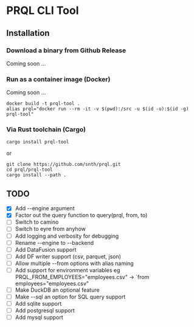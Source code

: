# PRQL CLI Tool

## Installation

### Download a binary from Github Release

Coming soon ...

### Run as a container image (Docker)

Coming soon ...

    docker build -t prql-tool .
    alias prql="docker run --rm -it -v $(pwd):/src -u $(id -u):$(id -g) prql-tool"

### Via Rust toolchain (Cargo)

    cargo install prql-tool

or

    git clone https://github.com/snth/prql.git
    cd prql/prql-tool
    cargo install --path .

## TODO

* [x] Add --engine argument
* [x] Factor out the query function to query(prql, from, to)
* [ ] Switch to camino
* [ ] Switch to eyre from anyhow
* [ ] Add logging and verbosity for debugging
* [ ] Rename --engine to --backend
* [ ] Add DataFusion support
* [ ] Add DF writer support (csv, parquet, json)
* [ ] Allow multiple --from options with alias naming
* [ ] Add support for environment variables eg PRQL_FROM_EMPLOYEES="employees.csv" -> `from employees="employees.csv"
* [ ] Make DuckDB an optional feature
* [ ] Make --sql an option for SQL query support
* [ ] Add sqlite support
* [ ] Add postgresql support
* [ ] Add mysql support
